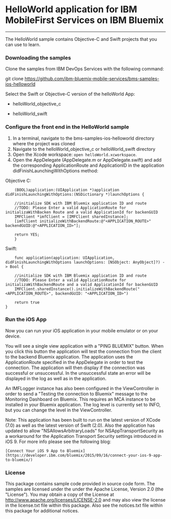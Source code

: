 # HelloWorld application for IBM MobileFirst Services on IBM Bluemix
---
The HelloWorld sample contains Objective-C and Swift projects that you can use to learn.  
### Downloading the samples
Clone the samples from IBM DevOps Services with the following command:

git clone https://github.com/ibm-bluemix-mobile-services/bms-samples-ios-helloworld

Select the Swift or Objective-C version of the helloWorld App:

- helloWorld_objective_c

- helloWorld_swift

### Configure the front end in the HelloWorld sample
1. In a terminal, navigate to the bms-samples-ios-helloworld directory where the project was cloned
2. Navigate to the helloWorld_objective_c or helloWorld_swift directory
3. Open the Xcode workspace: `open helloWorld.xcworkspace`.
4. Open the AppDelegate (AppDelegate.m or AppDelegate.swift) and add the corresponding ApplicationRoute and
    ApplicationID in the application didFinishLaunchingWithOptions method:


Objective C:

		(BOOL)application:(UIApplication *)application didFinishLaunchingWithOptions:(NSDictionary *)launchOptions {

		//initialize SDK with IBM Bluemix application ID and route
		//TODO: Please Enter a valid ApplicationRoute for initializaWithBacken Route and a valid ApplicationId for backenGUID
		IMFClient *imfClient = [IMFClient sharedInstance];
		[imfClient initializeWithBackendRoute:@"<APPLICATION_ROUTE>" backendGUID:@"<APPLICATION_ID>"];			
		
		return YES;
		}

Swift:

		func application(application: UIApplication, didFinishLaunchingWithOptions launchOptions: [NSObject: AnyObject]?) -> Bool {
			
        //initialize SDK with IBM Bluemix application ID and route
        //TODO: Please Enter a valid ApplicationRoute for initializaWithBackendRoute and a valid ApplicationId for backenGUID
        IMFClient.sharedInstance().initializeWithBackendRoute("<APPLICATION_ROUTE>", backendGUID: "<APPLICATION_ID>")

        return true
    }

		


	
		
### Run the iOS App
Now you can run your iOS application in your mobile emulator or on your device.

You will see a single view application with a "PING BLUEMIX" button. When you click this button the application will test the connection from the client to the backend Bluemix application. The application uses the ApplicationRoute specified in the AppDelegate in order to test the connection. The application will then display if the connection was successful or unsuccessful. In the unsuccessful state an error will be displayed in the log as well as in the application. 

An IMFLogger instance has also been configured in the ViewController in order to send a "Testing the connection to Bluemix" message to the Monitoring Dashboard on Bluemix. This requires an MCA instance to be installed in your Bluemix application. The log level is currently set to INFO, but you can change the level in the ViewController. 

Note: This application has been built to run on the latest version of XCode (7.0) as well as the latest version of Swift (2.0). Also the application has updated to allow "NSAllowsArbitraryLoads" for NSAppTransportSecurity as a workaround for the Application Transport Security settings introduced in iOS 9. For more info please see the following blog:

    [Connect Your iOS 9 App to Bluemix](https://developer.ibm.com/bluemix/2015/09/16/connect-your-ios-9-app-to-bluemix/)

### License
This package contains sample code provided in source code form. The samples are licensed under the under the Apache License, Version 2.0 (the "License"). You may obtain a copy of the License at http://www.apache.org/licenses/LICENSE-2.0 and may also view the license in the license.txt file within this package. Also see the notices.txt file within this package for additional notices.
